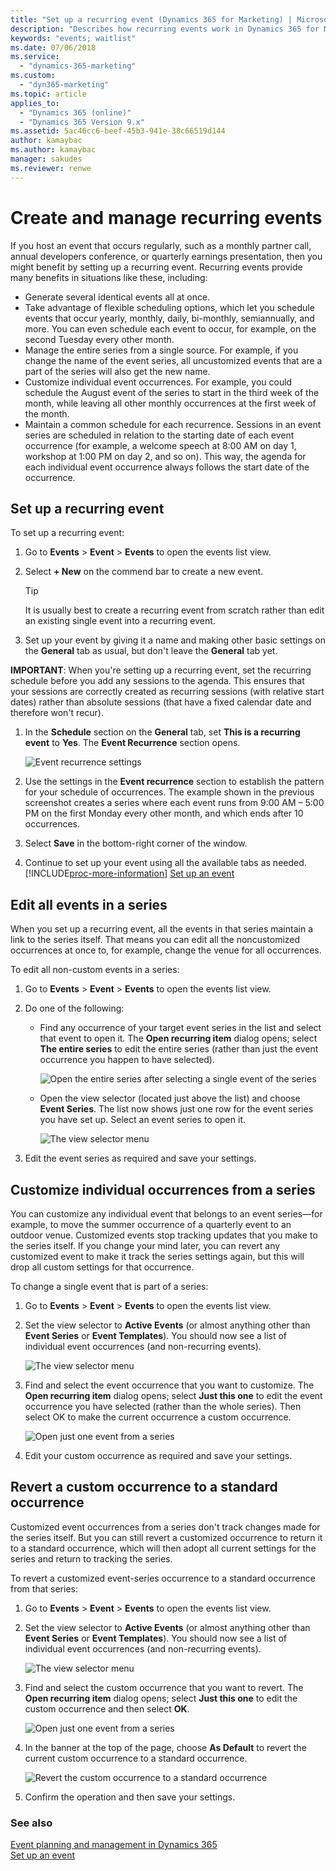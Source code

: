 ```yaml
---
title: "Set up a recurring event (Dynamics 365 for Marketing) | Microsoft Docs "
description: "Describes how recurring events work in Dynamics 365 for Marketing"
keywords: "events; waitlist"
ms.date: 07/06/2018
ms.service:
  - "dynamics-365-marketing"
ms.custom:
  - "dyn365-marketing"
ms.topic: article
applies_to:
  - "Dynamics 365 (online)"
  - "Dynamics 365 Version 9.x"
ms.assetid: 5ac46cc6-beef-45b3-941e-38c66519d144
author: kamaybac
ms.author: kamaybac
manager: sakudes
ms.reviewer: renwe
---
```


# Create and manage recurring events

If you host an event that occurs regularly, such as a monthly partner call, annual developers conference, or quarterly earnings presentation, then you might benefit by setting up a recurring event. Recurring events provide many benefits in situations like these, including:

- Generate several identical events all at once.
- Take advantage of flexible scheduling options, which let you schedule events that occur yearly, monthly, daily, bi-monthly, semiannually, and more. You can even schedule each event to occur, for example, on the second Tuesday every other month.
- Manage the entire series from a single source. For example, if you change the name of the event series, all uncustomized events that are a part of the series will also get the new name.
- Customize individual event occurrences. For example, you could schedule the August event of the series to start in the third week of the month, while leaving all other monthly occurrences at the first week of the month.
- Maintain a common schedule for each recurrence. Sessions in an event series are scheduled in relation to the starting date of each event occurrence (for example, a welcome speech at 8:00 AM on day 1, workshop at 1:00 PM on day 2, and so on). This way, the agenda for each individual event occurrence always follows the start date of the occurrence.

## Set up a recurring event

To set up a recurring event:

1. Go to **Events** > **Event** > **Events** to open the events list view.

1. Select **+ New** on the commend bar to create a new event.

    > [!TIP]
    > It is usually best to create a recurring event from scratch rather than edit an existing single event into a recurring event.

1. Set up your event by giving it a name and making other basic settings on the **General** tab as usual, but don't leave the **General** tab yet.

  **IMPORTANT**: When you're setting up a recurring event, set the recurring schedule before you add any sessions to the agenda. This ensures that your sessions are correctly created as recurring sessions (with relative start dates) rather than absolute sessions (that have a fixed calendar date and therefore won't recur).

1. In the **Schedule** section on the **General** tab, set **This is a recurring event** to **Yes**. The **Event Recurrence** section opens.  

    ![Event recurrence settings](media/event-recurring-setup.png "Event recurrence settings")

1. Use the settings in the **Event recurrence** section to establish the pattern for your schedule of occurrences. The example shown in the previous screenshot creates a series where each event runs from 9:00 AM – 5:00 PM on the first Monday every other month, and which ends after 10 occurrences.

1. Select **Save** in the bottom-right corner of the window.

1. Continue to set up your event using all the available tabs as needed. [!INCLUDE[proc-more-information](../includes/proc-more-information.md)] [Set up an event](set-up-event.md)

## Edit all events in a series

When you set up a recurring event, all the events in that series maintain a link to the series itself. That means you can edit all the noncustomized occurrences at once to, for example, change the venue for all occurrences.

To edit all non-custom events in a series:

1. Go to **Events** > **Event** > **Events** to open the events list view.
1. Do one of the following:
    - Find any occurrence of your target event series in the list and select that event to open it. The **Open recurring item** dialog opens; select **The entire series** to edit the entire series (rather than just the event occurrence you happen to have selected). 
    
      ![Open the entire series after selecting a single event of the series](media/event-recurring-open-series.png "Open the entire series after selecting a single event of the series")

    - Open the view selector (located just above the list) and choose **Event Series**. The list now shows just one row for the event series you have set up. Select an event series to open it.  
    
      ![The view selector menu](media/events-recurring-view-selector.png "The view selector menu")

1. Edit the event series as required and save your settings.

## Customize individual occurrences from a series

You can customize any individual event that belongs to an event series—for example, to move the summer occurrence of a quarterly event to an outdoor venue. Customized events stop tracking updates that you make to the series itself. If you change your mind later, you can revert any customized event to make it track the series settings again, but this will drop all custom settings for that occurrence.

To change a single event that is part of a series:

1. Go to **Events** > **Event** > **Events** to open the events list view.

1. Set the view selector to **Active Events** (or almost anything other than **Event Series** or **Event Templates**). You should now see a list of individual event occurrences (and non-recurring events).  

    ![The view selector menu](media/events-recurring-view-selector2.png "The view selector menu")

1. Find and select the event occurrence that you want to customize. The **Open recurring item** dialog opens; select **Just this one** to edit the event occurrence you have selected (rather than the whole series). Then select OK to make the current occurrence a custom occurrence.  

    ![Open just one event from a series](media/event-recurring-open-single.png "Open just one event from a series")

1. Edit your custom occurrence as required and save your settings.

## Revert a custom occurrence to a standard occurrence

Customized event occurrences from a series don't track changes made for the series itself. But you can still revert a customized occurrence to return it to a standard occurrence, which will then adopt all current settings for the series and return to tracking the series.

To revert a customized event-series occurrence to a standard occurrence from that series:

1. Go to **Events** > **Event** > **Events** to open the events list view.

1. Set the view selector to **Active Events** (or almost anything other than **Event Series** or **Event Templates**). You should now see a list of individual event occurrences (and non-recurring events). 

    ![The view selector menu](media/events-recurring-view-selector2.png "The view selector menu")

1. Find and select the custom occurrence that you want to revert. The **Open recurring item** dialog opens; select **Just this one** to edit the custom occurrence and then select **OK**.  

    ![Open just one event from a series](media/event-recurring-open-single.png "Open just one event from a series")

1. In the banner at the top of the page, choose **As Default** to revert the current custom occurrence to a standard occurrence.  

    ![Revert the custom occurrence to a standard occurrence](media/event-recurring-custom-revert.png "Revert the custom occurrence to a standard occurrence")

1. Confirm the operation and then save your settings.

### See also

[Event planning and management in Dynamics 365](event-management.md)  
[Set up an event](set-up-event.md)
